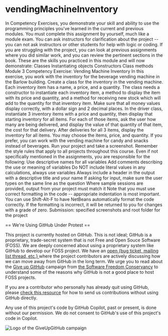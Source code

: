 # vendingMachineInventory
In Competency Exercises, you demonstrate your skill and ability to use the programming principles you've learned in the current and previous modules. You must complete this assignment by yourself, much like a module exam. You can ask instructors for clarification about the project -- you can not ask instructors or other students for help with logic or coding. If you are struggling with the project, you can look at previous assignments where you did similar work, and you can review the pertinent sections in the book.  These are the skills you practiced in this module and will now demonstrate:      Classes     Instantiating objects     Constructors     Class methods  Module 3 Competency Exercise: Vending Machine Inventory  In this exercise, you work with the inventory for the beverage vending machine in the Barlow building. Create a class for the inventory in the vending machine. Each inventory item has a name, a price, and a quantity. The class needs a constructor to instantiate each inventory item, a method to display the item with its price and quantity, and a method for receiving new stock which will add to the quantity for that inventory item. Make sure that all money values display correctly, with a dollar sign and 2 decimal places.  In the driver class, instantiate 3 inventory items with a price and quantity, then display that starting inventory for all items. For each of those items, ask the user how many are being delivered, and display the value of that quantity of that item, the cost for that delivery. After deliveries for all 3 items, display the inventory for all items. You may choose the items, price, and quantity. If you prefer, you can work with the vending machine for candy and snacks instead of beverages. Run your project and take a screenshot.     Remember the style rules that apply to all projects throughout this course. Even if not specifically mentioned in the assignments, you are responsible for the following:      Use descriptive names for all variables     Add comments describing the use or meaning of variables     Do NOT include literal values in any calculations, always use variables     Always include a header in the output with a descriptive title and your name     If asking for input, make sure the user types on the same line as the question     Where sample sessions are provided, output from your project must match it  Note that you must use correct formatting in the code -- appropriate indentation is most important. You can use Shift-Alt-F to have NetBeans automatically format the code correctly. If the formatting is incorrect, it will be returned to you for changes with a grade of zero.     Submission: specified screenshots and root folder for the project


== We're Using GitHub Under Protest ==

This project is currently hosted on GitHub.  This is not ideal; GitHub is a
proprietary, trade-secret system that is not Free and Open Souce Software
(FOSS).  We are deeply concerned about using a proprietary system like GitHub
to develop our FOSS project.  We have an
[open {bug ticket, mailing list thread, etc.} ](INSERT_LINK) where the
project contributors are actively discussing how we can move away from GitHub
in the long term.  We urge you to read about the
[Give up GitHub](https://GiveUpGitHub.org) campaign from
[the Software Freedom Conservancy](https://sfconservancy.org) to understand
some of the reasons why GitHub is not a good place to host FOSS projects.

If you are a contributor who personally has already quit using GitHub, please
[check this resource](INSERT_LINK) for how to send us contributions without
using GitHub directly.

Any use of this project's code by GitHub Copilot, past or present, is done
without our permission.  We do not consent to GitHub's use of this project's
code in Copilot.

![Logo of the GiveUpGitHub campaign](https://sfconservancy.org/img/GiveUpGitHub.png)
